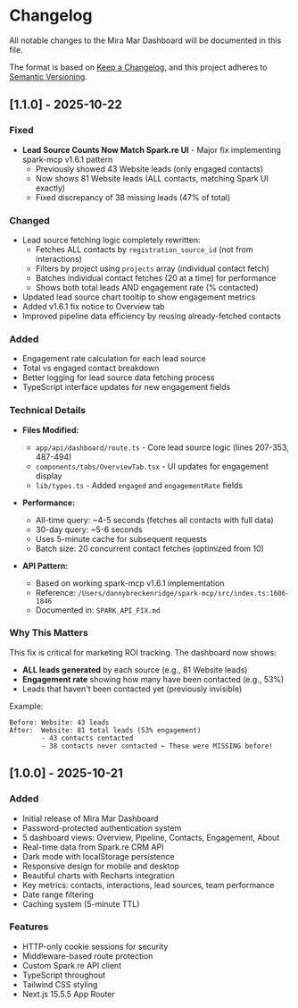 # Changelog

All notable changes to the Mira Mar Dashboard will be documented in this file.

The format is based on [Keep a Changelog](https://keepachangelog.com/en/1.0.0/),
and this project adheres to [Semantic Versioning](https://semver.org/spec/v2.0.0.html).

## [1.1.0] - 2025-10-22

### Fixed
- **Lead Source Counts Now Match Spark.re UI** - Major fix implementing spark-mcp v1.6.1 pattern
  - Previously showed 43 Website leads (only engaged contacts)
  - Now shows 81 Website leads (ALL contacts, matching Spark UI exactly)
  - Fixed discrepancy of 38 missing leads (47% of total)

### Changed
- Lead source fetching logic completely rewritten:
  - Fetches ALL contacts by `registration_source_id` (not from interactions)
  - Filters by project using `projects` array (individual contact fetch)
  - Batches individual contact fetches (20 at a time) for performance
  - Shows both total leads AND engagement rate (% contacted)
- Updated lead source chart tooltip to show engagement metrics
- Added v1.6.1 fix notice to Overview tab
- Improved pipeline data efficiency by reusing already-fetched contacts

### Added
- Engagement rate calculation for each lead source
- Total vs engaged contact breakdown
- Better logging for lead source data fetching process
- TypeScript interface updates for new engagement fields

### Technical Details
- **Files Modified:**
  - `app/api/dashboard/route.ts` - Core lead source logic (lines 207-353, 487-494)
  - `components/tabs/OverviewTab.tsx` - UI updates for engagement display
  - `lib/types.ts` - Added `engaged` and `engagementRate` fields

- **Performance:**
  - All-time query: ~4-5 seconds (fetches all contacts with full data)
  - 30-day query: ~5-6 seconds
  - Uses 5-minute cache for subsequent requests
  - Batch size: 20 concurrent contact fetches (optimized from 10)

- **API Pattern:**
  - Based on working spark-mcp v1.6.1 implementation
  - Reference: `/Users/dannybreckenridge/spark-mcp/src/index.ts:1606-1846`
  - Documented in: `SPARK_API_FIX.md`

### Why This Matters
This fix is critical for marketing ROI tracking. The dashboard now shows:
- **ALL leads generated** by each source (e.g., 81 Website leads)
- **Engagement rate** showing how many have been contacted (e.g., 53%)
- Leads that haven't been contacted yet (previously invisible)

Example:
```
Before: Website: 43 leads
After:  Website: 81 total leads (53% engagement)
        - 43 contacts contacted
        - 38 contacts never contacted ← These were MISSING before!
```

## [1.0.0] - 2025-10-21

### Added
- Initial release of Mira Mar Dashboard
- Password-protected authentication system
- 5 dashboard views: Overview, Pipeline, Contacts, Engagement, About
- Real-time data from Spark.re CRM API
- Dark mode with localStorage persistence
- Responsive design for mobile and desktop
- Beautiful charts with Recharts integration
- Key metrics: contacts, interactions, lead sources, team performance
- Date range filtering
- Caching system (5-minute TTL)

### Features
- HTTP-only cookie sessions for security
- Middleware-based route protection
- Custom Spark.re API client
- TypeScript throughout
- Tailwind CSS styling
- Next.js 15.5.5 App Router
